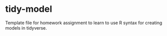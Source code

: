 # tidy-model
Template file for homework assignment to learn to use R syntax for creating models in tidyverse.
